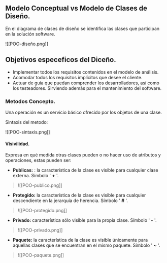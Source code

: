 ## Modelo Conceptual vs Modelo de Clases de Diseño.

En el diagrama de clases de diseño se identifica las clases que participan en la solución software.

![[POO-diseño.png]]

## Objetivos especeficos del Diceño.

- Implementar todos los requisitos contenidos en el modelo de análisis.
- Acomodar todos los requisitos implícitos que desee el cliente.
- Actuar de guía que puedan comprender los desarrolladores, así como los testeadores. Sirviendo además para el mantenimiento del software.

### Metodos Concepto.

Una operación es un servicio básico ofrecido por los objetos de una clase.

Sintaxis del metodo:

![[POO-sintaxis.png]]

#### Visivilidad.
Expresa en qué medida otras clases pueden o no hacer uso de atributos y operaciones, estas pueden ser:

- **Publicas:** : la característica de la clase es visible para cualquier clase externa. Símbolo ' **+** '.

> ![[POO-publico.png]]

- **Protegido:** la característica de la clase es visible para cualquier descendiente en la jerarquía de herencia. Símbolo ' **#** '.

> ![[POO-protegido.png]]

- **Privado:** característica sólo visible para la propia clase. Símbolo ' **-** '.

> ![[POO-privado.png]]

- **Paquete:** la característica de la clase es visible únicamente para aquellas clases que se encuentran en el mismo paquete. Símbolo ' **~** '.

> ![[POO-paquete.png]]